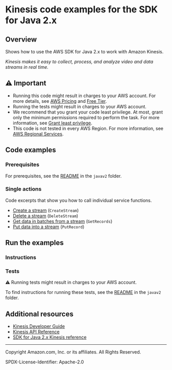 # Kinesis code examples for the SDK for Java 2.x

## Overview

Shows how to use the AWS SDK for Java 2.x to work with Amazon Kinesis.

<!--custom.overview.start-->
<!--custom.overview.end-->

_Kinesis makes it easy to collect, process, and analyze video and data streams in real time._

## ⚠ Important

* Running this code might result in charges to your AWS account. For more details, see [AWS Pricing](https://aws.amazon.com/pricing/) and [Free Tier](https://aws.amazon.com/free/).
* Running the tests might result in charges to your AWS account.
* We recommend that you grant your code least privilege. At most, grant only the minimum permissions required to perform the task. For more information, see [Grant least privilege](https://docs.aws.amazon.com/IAM/latest/UserGuide/best-practices.html#grant-least-privilege).
* This code is not tested in every AWS Region. For more information, see [AWS Regional Services](https://aws.amazon.com/about-aws/global-infrastructure/regional-product-services).

<!--custom.important.start-->
<!--custom.important.end-->

## Code examples

### Prerequisites

For prerequisites, see the [README](../../README.md#Prerequisites) in the `javav2` folder.


<!--custom.prerequisites.start-->
<!--custom.prerequisites.end-->

### Single actions

Code excerpts that show you how to call individual service functions.

- [Create a stream](src/main/java/com/example/kinesis/CreateDataStream.java#L6) (`CreateStream`)
- [Delete a stream](src/main/java/com/example/kinesis/DeleteDataStream.java#L6) (`DeleteStream`)
- [Get data in batches from a stream](src/main/java/com/example/kinesis/GetRecords.java#L6) (`GetRecords`)
- [Put data into a stream](src/main/java/com/example/kinesis/StockTradesWriter.java#L6) (`PutRecord`)


<!--custom.examples.start-->
<!--custom.examples.end-->

## Run the examples

### Instructions


<!--custom.instructions.start-->
<!--custom.instructions.end-->



### Tests

⚠ Running tests might result in charges to your AWS account.


To find instructions for running these tests, see the [README](../../README.md#Tests)
in the `javav2` folder.



<!--custom.tests.start-->
<!--custom.tests.end-->

## Additional resources

- [Kinesis Developer Guide](https://docs.aws.amazon.com/streams/latest/dev/introduction.html)
- [Kinesis API Reference](https://docs.aws.amazon.com/kinesis/latest/APIReference/Welcome.html)
- [SDK for Java 2.x Kinesis reference](https://sdk.amazonaws.com/java/api/latest/software/amazon/awssdk/services/kinesis/package-summary.html)

<!--custom.resources.start-->
<!--custom.resources.end-->

---

Copyright Amazon.com, Inc. or its affiliates. All Rights Reserved.

SPDX-License-Identifier: Apache-2.0